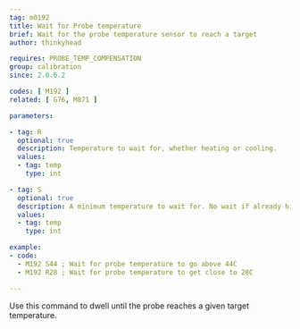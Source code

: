 ```yaml
---
tag: m0192
title: Wait for Probe temperature
brief: Wait for the probe temperature sensor to reach a target
author: thinkyhead

requires: PROBE_TEMP_COMPENSATION
group: calibration
since: 2.0.6.2

codes: [ M192 ]
related: [ G76, M871 ]

parameters:

- tag: R
  optional: true
  description: Temperature to wait for, whether heating or cooling.
  values:
  - tag: temp
    type: int

- tag: S
  optional: true
  description: A minimum temperature to wait for. No wait if already higher.
  values:
  - tag: temp
    type: int

example:
- code:
  - M192 S44 ; Wait for probe temperature to go above 44C
  - M192 R28 ; Wait for probe temperature to get close to 28C

---
```


Use this command to dwell until the probe reaches a given target temperature.
